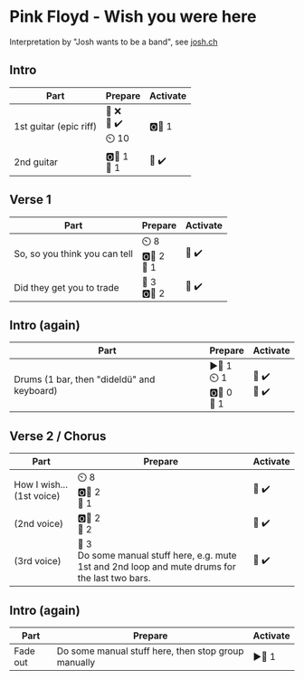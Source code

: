 # Pink Floyd - Wish you were here

Interpretation by "Josh wants to be a band", see [josh.ch](http://josh.ch)

## Intro

| Part | Prepare | Activate |
| --- | --- | --- |
| 1st guitar (epic riff) | 🎤 ❌<br>🎸 ✔️<br>⏲️ 10 | 🅾️🧱 1 |
| 2nd guitar | 🅾️🧱 1<br>🎸 1 | 🎸 ✔️ |

## Verse 1

| Part | Prepare | Activate |
| --- | --- | --- |
| So, so you think you can tell | ⏲️ 8<br>🅾️🧱 2<br>🎸 1 | 🎸 ✔️ |
| Did they get you to trade | 🎸 3<br>🅾️🧱 2<br> | 🎸 ✔️ |

## Intro (again)

| Part | Prepare | Activate |
| --- | --- | --- |
| Drums (1 bar, then "dideldü" and keyboard) | ▶️🧱 1<br>⏲️ 1<br>🅾️🧱 0<br>🎹 1 | 🎤 ✔️<br>🎹 ✔️ |

## Verse 2 / Chorus

| Part | Prepare | Activate |
| --- | --- | --- |
| How I wish... (1st voice) | ⏲️ 8<br>🅾️🧱 2<br>🎹 1 | 🎹 ✔️ |
| (2nd voice) | 🅾️🧱 2<br>🎹 2 | 🎹 ✔️ |
| (3rd voice) | 🎸 3<br>Do some manual stuff here, e.g. mute 1st and 2nd loop and mute drums for the last two bars. | 🎸 ✔️ |

## Intro (again)

| Part | Prepare | Activate |
| --- | --- | --- |
| Fade out | Do some manual stuff here, then stop group manually | ▶️🧱 1 |
